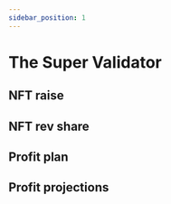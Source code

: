 ```yaml
---
sidebar_position: 1
---
```


# The Super Validator

## NFT raise

## NFT rev share

## Profit plan

## Profit projections
